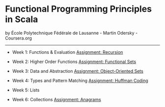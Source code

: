 Functional Programming Principles in Scala
=====

by École Polytechnique Fédérale de Lausanne - Martin Odersky - Coursera.org

-----


* Week 1: Functions & Evaluation [Assignment: Recursion](/week1_recfun)

* Week 2: Higher Order Functions [Assignment: Functional Sets](/week2_funsets)

* Week 3: Data and Abstraction [Assignment: Object-Oriented Sets](/week3_objsets)

* Week 4: Types and Pattern Matching [Assignment: Huffman Coding](/week4_patmat)

* Week 5: Lists

* Week 6: Collections [Assignment: Anagrams](/week6_forcomp)
